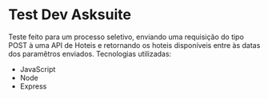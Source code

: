 # Test Dev Asksuite

Teste feito para um processo seletivo, enviando uma requisição do tipo POST à uma API de Hoteis e retornando os hoteis disponíveis entre às datas dos paramêtros enviados.
Tecnologias utilizadas:

- JavaScript
- Node
- Express
